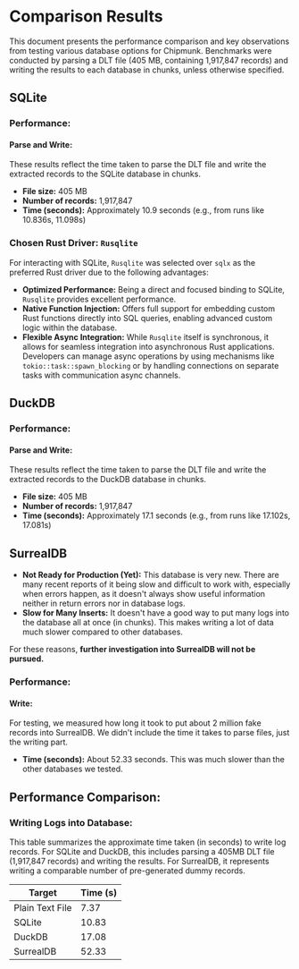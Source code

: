 # Comparison Results

This document presents the performance comparison and key observations from testing various database options for Chipmunk. Benchmarks were conducted by parsing a DLT file (405 MB, containing 1,917,847 records) and writing the results to each database in chunks, unless otherwise specified.

## SQLite

### Performance:

#### Parse and Write:

These results reflect the time taken to parse the DLT file and write the extracted records to the SQLite database in chunks.

* **File size:** 405 MB
* **Number of records:** 1,917,847
* **Time (seconds):** Approximately 10.9 seconds (e.g., from runs like 10.836s, 11.098s)

### Chosen Rust Driver: `Rusqlite`

For interacting with SQLite, `Rusqlite` was selected over `sqlx` as the preferred Rust driver due to the following advantages:

* **Optimized Performance:** Being a direct and focused binding to SQLite, `Rusqlite` provides excellent performance.
* **Native Function Injection:** Offers full support for embedding custom Rust functions directly into SQL queries, enabling advanced custom logic within the database.
* **Flexible Async Integration:** While `Rusqlite` itself is synchronous, it allows for seamless integration into asynchronous Rust applications. Developers can manage async operations by using mechanisms like `tokio::task::spawn_blocking` or by handling connections on separate tasks with communication async channels.

## DuckDB

### Performance:

#### Parse and Write:

These results reflect the time taken to parse the DLT file and write the extracted records to the DuckDB database in chunks.

* **File size:** 405 MB
* **Number of records:** 1,917,847
* **Time (seconds):** Approximately 17.1 seconds (e.g., from runs like 17.102s, 17.081s)

## SurrealDB

* **Not Ready for Production (Yet):** This database is very new. There are many recent reports of it being slow and difficult to work with, especially when errors happen, as it doesn't always show useful information neither in return errors nor in database logs.
* **Slow for Many Inserts:** It doesn't have a good way to put many logs into the database all at once (in chunks). This makes writing a lot of data much slower compared to other databases.

For these reasons, **further investigation into SurrealDB will not be pursued.**

### Performance:

#### Write:

For testing, we measured how long it took to put about 2 million fake records into SurrealDB. We didn't include the time it takes to parse files, just the writing part.

* **Time (seconds):** About 52.33 seconds. This was much slower than the other databases we tested.

## Performance Comparison:

### Writing Logs into Database:

This table summarizes the approximate time taken (in seconds) to write log records. For SQLite and DuckDB, this includes parsing a 405MB DLT file (1,917,847 records) and writing the results. For SurrealDB, it represents writing a comparable number of pre-generated dummy records.

| Target | Time (s) |
|---|---|
| Plain Text File | 7.37 |
| SQLite | 10.83 |
| DuckDB | 17.08 |
| SurrealDB | 52.33 |
